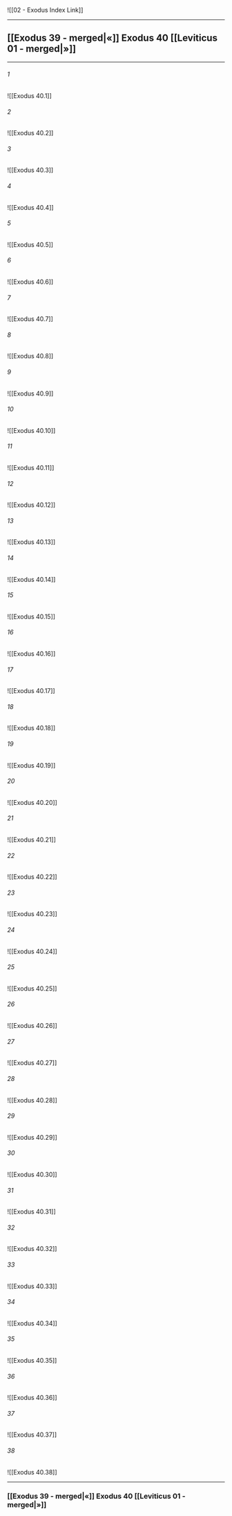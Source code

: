 ![[02 - Exodus Index Link]]

---
##  [[Exodus 39 - merged|«]] Exodus 40 [[Leviticus 01 - merged|»]]

---

###### 1
![[Exodus 40.1]] 

###### 2
![[Exodus 40.2]] 

###### 3
![[Exodus 40.3]] 

###### 4
![[Exodus 40.4]]

###### 5 
![[Exodus 40.5]] 

###### 6
![[Exodus 40.6]] 

###### 7
![[Exodus 40.7]] 

###### 8
![[Exodus 40.8]] 

###### 9
![[Exodus 40.9]] 

###### 10
![[Exodus 40.10]] 

###### 11
![[Exodus 40.11]] 

###### 12
![[Exodus 40.12]]

###### 13
![[Exodus 40.13]] 

###### 14
![[Exodus 40.14]] 

###### 15
![[Exodus 40.15]]

###### 16
![[Exodus 40.16]] 

###### 17
![[Exodus 40.17]]

###### 18
![[Exodus 40.18]] 

###### 19
![[Exodus 40.19]] 

###### 20
![[Exodus 40.20]]

###### 21
![[Exodus 40.21]] 

###### 22
![[Exodus 40.22]] 

###### 23
![[Exodus 40.23]]

###### 24
![[Exodus 40.24]] 

###### 25
![[Exodus 40.25]]

###### 26
![[Exodus 40.26]] 

###### 27
![[Exodus 40.27]] 

###### 28
![[Exodus 40.28]]

###### 29
![[Exodus 40.29]] 

###### 30
![[Exodus 40.30]] 

###### 31
![[Exodus 40.31]] 

###### 32
![[Exodus 40.32]] 

###### 33
![[Exodus 40.33]]

###### 34
![[Exodus 40.34]] 

###### 35
![[Exodus 40.35]]

###### 36
![[Exodus 40.36]] 

###### 37
![[Exodus 40.37]] 

###### 38
![[Exodus 40.38]]


---
###  [[Exodus 39 - merged|«]] Exodus 40 [[Leviticus 01 - merged|»]]